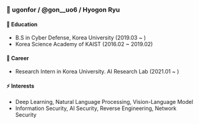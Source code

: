 ### 👋 ugonfor / @gon__uo6 / Hyogon Ryu

#### 🔭 Education
- B.S in Cyber Defense, Korea University  (2019.03 ~ )
- Korea Science Academy of KAIST     (2016.02 ~ 2019.02)
  
#### 👯 Career
- Research Intern in Korea University. AI Research Lab  (2021.01 ~ )

#### ⚡ Interests
- Deep Learning, Natural Language Processing, Vision-Language Model
- Information Security, AI Security, Reverse Engineering, Network Security



<!--
**ugonfor/ugonfor** is a ✨ _special_ ✨ repository because its `README.md` (this file) appears on your GitHub profile.

Here are some ideas to get you started:

- 🔭 I’m currently working on ...
- 🌱 I’m currently learning ...
- 👯 I’m looking to collaborate on ...
- 🤔 I’m looking for help with ...
- 💬 Ask me about ...
- 📫 How to reach me: ...
- 😄 Pronouns: ...
- ⚡ Fun fact: ...
-->
